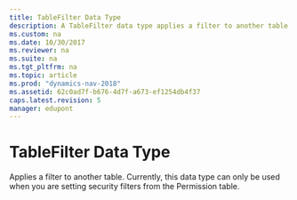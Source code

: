 ```yaml
---
title: TableFilter Data Type
description: A TableFilter data type applies a filter to another table. This data type can only be used for setting filters from the Permission table. 
ms.custom: na
ms.date: 10/30/2017
ms.reviewer: na
ms.suite: na
ms.tgt_pltfrm: na
ms.topic: article
ms.prod: "dynamics-nav-2018"
ms.assetid: 62c0ad7f-b676-4d7f-a673-ef1254db4f37
caps.latest.revision: 5
manager: edupont
---
```

# TableFilter Data Type
Applies a filter to another table. Currently, this data type can only be used when you are setting security filters from the Permission table.